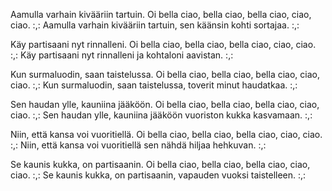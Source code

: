 Aamulla varhain&#32;kivääriin tartuin.
Oi bella ciao,&#32;bella ciao,&#32;bella ciao, ciao, ciao.
:,: Aamulla varhain&#32;kivääriin tartuin,&#32;sen käänsin kohti sortajaa. :,:

Käy partisaani&#32;nyt rinnalleni.
Oi bella ciao,&#32;bella ciao,&#32;bella ciao, ciao, ciao.
:,:  Käy partisaani&#32;nyt rinnalleni&#32;ja kohtaloni aavistan. :,:

Kun surmaluodin,&#32;saan taistelussa.
Oi bella ciao,&#32;bella ciao,&#32;bella ciao, ciao, ciao.
:,:  Kun surmaluodin,&#32;saan taistelussa,&#32;toverit minut haudatkaa. :,:

Sen haudan ylle,&#32;kauniina jääköön.
Oi bella ciao,&#32;bella ciao,&#32;bella ciao, ciao, ciao.
:,: Sen haudan ylle,&#32;kauniina jääköön&#32;vuoriston kukka kasvamaan. :,:

Niin, että kansa&#32;voi vuoritiellä.
Oi bella ciao,&#32;bella ciao,&#32;bella ciao, ciao, ciao.
:,: Niin, että kansa&#32;voi vuoritiellä&#32;sen nähdä hiljaa hehkuvan. :,:

Se kaunis kukka,&#32;on partisaanin.
Oi bella ciao,&#32;bella ciao,&#32;bella ciao, ciao, ciao.
:,: Se kaunis kukka,&#32;on partisaanin,&#32;vapauden vuoksi taistelleen. :,:
